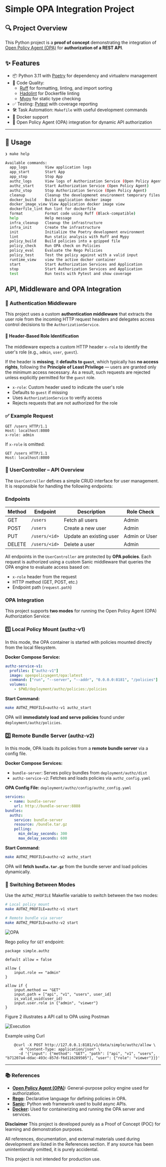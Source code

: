 # Simple OPA Integration Project

## 🔍 Project Overview

This Python project is a **proof of concept** demonstrating the integration of [Open Policy Agent (OPA)](https://www.openpolicyagent.org/) for **authorization of a REST API**. 

## ✨ Features

* 📦 Python 3.11 with [Poetry](https://python-poetry.org/) for dependency and virtualenv management
* 🧹 Code Quality:
  * [Ruff](https://github.com/astral-sh/ruff) for formatting, linting, and import sorting
  * [Hadolint](https://github.com/hadolint/hadolint) for Dockerfile linting
  * [Mypy](http://mypy-lang.org/) for static type checking
* ✅ Testing: [Pytest](https://docs.pytest.org/) with coverage reporting
* 🛠️ Task Automation: `Makefile` with useful development commands
* 🐳 Docker support
* 🔐 Open Policy Agent (OPA) integration for dynamic API authorization

---

## 🚀 Usage

```bash
❯ make help

Available commands:
  app_logs        View application logs
  app_start       Start App
  app_stop        Stop App
  authz_logs      View logs of Authorization Service (Open Policy Agent)
  authz_start     Start Authorization Service (Open Policy Agent)
  authz_stop      Stop Authorization Service (Open Policy Agent)
  cleanup         Cleanup the developmenet environment temporary files
  docker_build    Build application docker image
  docker_image_view View Application docker image view
  dockerfile_lint Run lint for dockerfile
  format          Format code using Ruff (Black-compatible)
  help            Help message
  infra_cleanup   Cleanup the infrastructure
  infra_init      Create the infrastructure
  init            Initialize the Poetry development environment
  lint            Run static analysis with Ruff and Mypy
  policy_build    Build policies into a gzipped file
  policy_check    Run OPA check on Policies
  policy_eval     Evaluate the Rego Policies
  policy_test     Test the policy against with a valid input
  runtime_view    view the active docker container
  start           Start Authorization Services and Application
  stop            Start Authorization Services and Application
  test            Run tests with Pytest and show coverage
```

## API, Middleware and OPA Integration

### 🔐 Authentication Middleware

This project uses a custom **authentication middleware** that extracts the user role from the incoming HTTP request headers and delegates access control decisions to the `AuthorizationService`.

#### 📌 Header-Based Role Identification

The middleware expects a custom HTTP header `x-role` to identify the user's role (e.g., `admin`, `user`, `guest`).

If the header is **missing**, it **defaults to `guest`**, which typically has **no access rights**, following the **Principle of Least Privilege** — users are granted only the minimum access necessary. As a result, such requests are rejected unless explicitly permitted for the `guest` role.

* `x-role`: Custom header used to indicate the user's role
* Defaults to `guest` if missing
* Uses `AuthorizationService` to verify access
* Rejects requests that are not authorized for the role

### ✅ Example Request

```http
GET /users HTTP/1.1
Host: localhost:8080
x-role: admin
```

If `x-role` is omitted:

```http
GET /users HTTP/1.1
Host: localhost:8080
```

### 👤 UserController – API Overview

The `UserController` defines a simple CRUD interface for user management. It is responsible for handling the following endpoints:

### Endpoints

| Method | Endpoint      | Description             | Role Check    |
| ------ | ------------- | ----------------------- |---------------|
| GET    | `/users`      | Fetch all users         | Admin         |
| POST   | `/users`      | Create a new user       | Admin         |
| PUT    | `/users/<id>` | Update an existing user | Admin or User |
| DELETE | `/users/<id>` | Delete a user           | Admin         |

All endpoints in the `UserController` are protected by **OPA policies**. Each request is authorized using a custom Sanic middleware that queries the OPA engine to evaluate access based on:

* `x-role` header from the request
* HTTP method (GET, POST, etc.)
* Endpoint path (`request.path`)

### OPA Integration

This project supports **two modes** for running the Open Policy Agent (OPA) Authorization Service:

### 1️⃣ Local Policy Mount (authz-v1)

In this mode, the OPA container is started with policies mounted directly from the local filesystem.

**Docker Compose Service:**

```yaml
authz-service-v1:
  profiles: ["authz-v1"]
  image: openpolicyagent/opa:latest
  command: ["run", "--server", "--addr", "0.0.0.0:8181", "/policies"]
  volumes:
    - $PWD/deployment/authz/policies:/policies
```

**Start Command:**

```bash
make AUTHZ_PROFILE=authz-v1 authz_start
```

OPA will **immediately load and serve policies** found under `deployment/authz/policies`.

### 2️⃣ Remote Bundle Server (authz-v2)

In this mode, OPA loads its policies from a **remote bundle server** via a config file.

**Docker Compose Services:**

* `bundle-server`: Serves policy bundles from `deployment/authz/dist`
* `authz-service-v2`: Fetches and loads policies via `authz_config.yaml`

**OPA Config File:** `deployment/authz/config/authz_config.yaml`

```yaml
services:
  - name: bundle-server
    url: http://bundle-server:8888
bundles:
  authz:
    service: bundle-server
    resource: /bundle.tar.gz
    polling:
      min_delay_seconds: 300
      max_delay_seconds: 600
```

**Start Command:**

```bash
make AUTHZ_PROFILE=authz-v2 authz_start
```

OPA will **fetch `bundle.tar.gz`** from the bundle server and load policies dynamically.

### 🔁 Switching Between Modes

Use the `AUTHZ_PROFILE` Makefile variable to switch between the two modes:

```bash
# Local policy mount
make AUTHZ_PROFILE=authz-v1 start

# Remote bundle via server
make AUTHZ_PROFILE=authz-v2 start
```


![OPA](docs/opa_deployment.png)

Rego policy for `GET` endpoint:

```rego
package simple.authz

default allow = false

allow {
    input.role == "admin"
}

allow if {
    input.method == "GET"
    input.path = ["api", "v1", "users", user_id]
    is_valid_uuid(user_id)
    input.user.role in {"admin", "viewer"}
}

```

Figure 2 illustrates a API call to OPA using Postman

![Execution](docs/postman.png)

Example using Curl
```
	@curl -X POST http://127.0.0.1:8181/v1/data/simple/authz/allow \
      -H "Content-Type: application/json" \
      -d '{"input": {"method": "GET", "path": ["api", "v1", "users", "b71207a4-ddac-493c-857d-f6d116289505"], "user": {"role": "viewer"}}}'
```

---

### 📚 References

* **[Open Policy Agent (OPA)](https://www.openpolicyagent.org/):** General-purpose policy engine used for authorization.
* **[Rego](https://www.openpolicyagent.org/docs/latest/policy-language/):** Declarative language for defining policies in OPA.
* **[Sanic](https://sanic.dev/):** Python web framework used to build async APIs.
* **[Docker](https://www.docker.com/):** Used for containerizing and running the OPA server and services.


**Disclaimer**
This project is developed purely as a Proof of Concept (POC) for learning and demonstration purposes.

All references, documentation, and external materials used during development are listed in the References section. If any source has been unintentionally omitted, it is purely accidental.

This project is not intended for production use. 